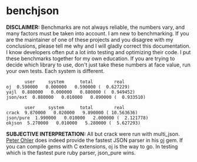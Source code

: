 benchjson
=========

**DISCLAIMER:** Benchmarks are not always reliable, the numbers vary, and many factors must be taken into account. I am new to benchmarking. If you are the maintainer of one of these projects and you disagree with my conclusions, please tell me why and I will gladly correct this documentation. I know developers often put a lot into testing and optimizing their code. I put these benchmarks together for my own education. If you are trying to decide which library to use, don't just take these numbers at face value, run your own tests. Each system is different.

           user     system      total        real
    oj  0.590000   0.000000   0.590000 (  0.627229)
    yajl  0.880000   0.000000   0.880000 (  0.949452)
    json/ext  0.880000   0.010000   0.890000 (  0.933510)

           user     system      total        real
    crack  9.870000   0.020000   9.890000 ( 10.563636)
    json/pure  1.990000   0.010000   2.000000 (  2.121778)
    okjson  5.270000   0.010000   5.280000 (  5.627293)

**SUBJECTIVE INTERPRETATION:** All but crack were run with multi_json. [Peter Ohler](http://www.ohler.com/dev/index.html) does indeed provide the fastest JSON parser in his [oj](http://www.ohler.com/oj/index.html) gem. If you can compile gems with C extensions, oj is the way to go. In testing which is the fastest pure ruby parser, json_pure wins.

